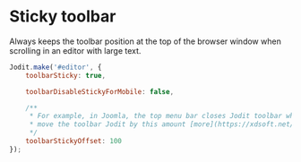 # Sticky toolbar

Always keeps the toolbar position at the top of the browser window when scrolling in an editor with large text.

```js
Jodit.make('#editor', {
	toolbarSticky: true,

	toolbarDisableStickyForMobile: false,

	/**
	 * For example, in Joomla, the top menu bar closes Jodit toolbar when scrolling. Therefore, it is necessary to
	 * move the toolbar Jodit by this amount [more](https://xdsoft.net/jodit/docs/#2.5.57)
	 */
	toolbarStickyOffset: 100
});
```

